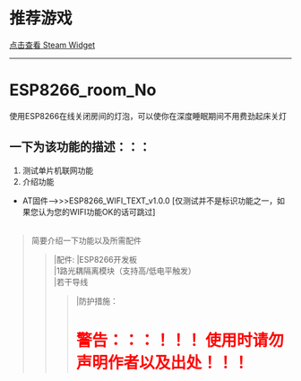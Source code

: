 推荐游戏
============

[点击查看 Steam Widget](https://store.steampowered.com/widget/1551360/596609/)


------------------------------------

# ESP8266_room_No
使用ESP8266在线关闭房间的灯泡，可以使你在深度睡眠期间不用费劲起床关灯


一下为该功能的描述：：：
----------------
1. 测试单片机联网功能</br>
2. 介绍功能</br>
* AT固件-->>>ESP8266_WIFI_TEXT_v1.0.0  [仅测试并不是标识功能之一，如果您认为您的WIFI功能OK的话可跳过]
</br></br>


>简要介绍一下功能以及所需配件
>>|配件:
>>|ESP8266开发板</br>
>>|1路光耦隔离模块（支持高/低电平触发）</br>
>>|若干导线</br>
>>>|防护措施：</br>
>>><h1 style="color:red;">警告：：：！！！  使用时请勿声明作者以及出处！！！</h1>
